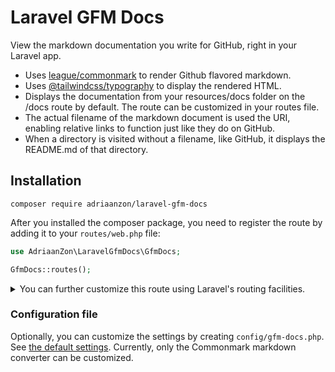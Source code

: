 # Laravel GFM Docs

View the markdown documentation you write for GitHub, right in your Laravel app.

- Uses [league/commonmark](https://commonmark.thephpleague.com) to render Github flavored markdown.
- Uses [@tailwindcss/typography](https://tailwindcss.com/docs/typography-plugin) to display the rendered HTML.
- Displays the documentation from your resources/docs folder on the /docs route by default. The route can be customized in your routes file.
- The actual filename of the markdown document is used the URI, enabling relative links to function just like they do on GitHub.
- When a directory is visited without a filename, like GitHub, it displays the README.md of that directory.

## Installation

```
composer require adriaanzon/laravel-gfm-docs
```

After you installed the composer package, you need to register the route by adding it to your `routes/web.php` file:

```php
use AdriaanZon\LaravelGfmDocs\GfmDocs;

GfmDocs::routes();
```

<details>

<summary>You can further customize this route using Laravel's routing facilities.</summary>

To protect the route, you can add it to a route group and apply middleware:

```php
use AdriaanZon\LaravelGfmDocs\GfmDocs;

Route::middleware('auth')->group(function () {
    GfmDocs::routes();
});
```

You can customize the default location using the first parameter. For example, to change it from /docs to /documentation:

```php
use AdriaanZon\LaravelGfmDocs\GfmDocs;

GfmDocs::routes('documentation');
```
    
</details>

### Configuration file

Optionally, you can customize the settings by creating `config/gfm-docs.php`. See [the default settings](config/gfm-docs.php). Currently, only the Commonmark markdown converter can be customized.
